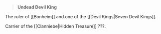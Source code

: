 >**Undead Devil King**

The ruler of [[Bonheim]] and one of the [[Devil Kings|Seven Devil Kings]].

Carrier of the [[Clanniebe|Hidden Treasure]] ???.